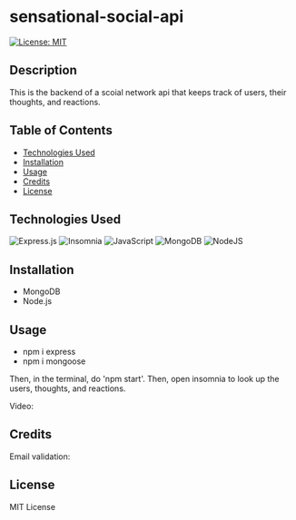 # sensational-social-api

[![License: MIT](https://img.shields.io/badge/License-MIT-yellow.svg)](https://opensource.org/licenses/MIT)

## Description

This is the backend of a scoial network api that keeps track of users, their thoughts, and reactions.

## Table of Contents

- [Technologies Used](#technologies-used)
- [Installation](#installation)
- [Usage](#usage)
- [Credits](#credits)
- [License](#license)

## Technologies Used

![Express.js](https://img.shields.io/badge/express.js-%23404d59.svg?style=for-the-badge&logo=express&logoColor=%2361DAFB) ![Insomnia](https://img.shields.io/badge/Insomnia-black?style=for-the-badge&logo=insomnia&logoColor=5849BE) ![JavaScript](https://img.shields.io/badge/javascript-%23323330.svg?style=for-the-badge&logo=javascript&logoColor=%23F7DF1E) ![MongoDB](https://img.shields.io/badge/MongoDB-%234ea94b.svg?style=for-the-badge&logo=mongodb&logoColor=white) ![NodeJS](https://img.shields.io/badge/node.js-6DA55F?style=for-the-badge&logo=node.js&logoColor=white)

## Installation

- MongoDB
- Node.js

## Usage

- npm i express
- npm i mongoose

Then, in the terminal, do 'npm start'. Then, open insomnia to look up the users, thoughts, and reactions.

Video:

## Credits

Email validation:

## License

MIT License
